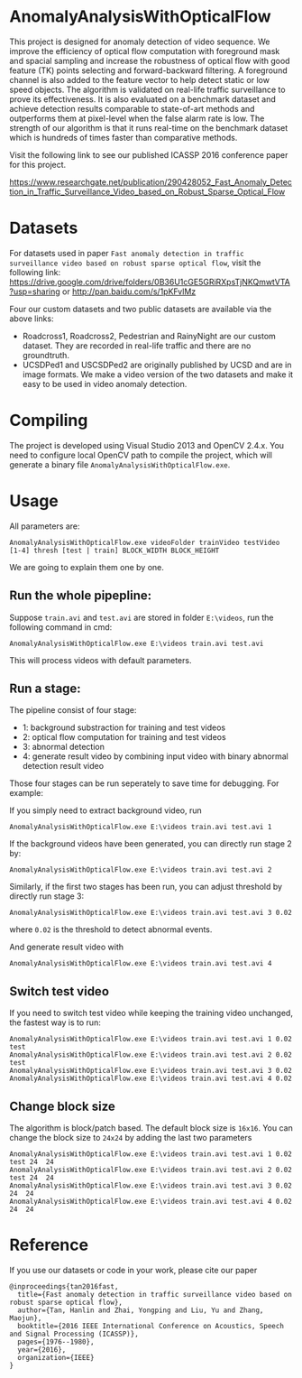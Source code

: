 # AnomalyAnalysisWithOpticalFlow
This project is designed for anomaly detection of video sequence.
We improve the efficiency of optical flow computation with foreground
mask and spacial sampling and increase the robustness of optical flow
with good feature (TK) points selecting and forward-backward filtering.
A foreground channel is also added to the feature vector to help detect
static or low speed objects. The algorithm is validated on real-life traffic
surveillance to prove its effectiveness. It is also evaluated on a
benchmark dataset and achieve detection results comparable to
state-of-art methods and outperforms them at pixel-level when the false
alarm rate is low. The strength of our algorithm is that it runs
real-time on the benchmark dataset which is hundreds of times faster
than comparative methods.

Visit the following link to see our published ICASSP 2016 conference
paper for this project.

https://www.researchgate.net/publication/290428052_Fast_Anomaly_Detection_in_Traffic_Surveillance_Video_based_on_Robust_Sparse_Optical_Flow

# Datasets
For datasets used in paper `Fast anomaly detection in traffic surveillance video based on robust sparse optical flow`,
visit the following link:
https://drive.google.com/drive/folders/0B36U1cGE5GRiRXpsTjNKQmwtVTA?usp=sharing
or
http://pan.baidu.com/s/1pKFvlMz

Four our custom datasets and two public datasets are available via the above links:

+ Roadcross1, Roadcross2, Pedestrian and RainyNight are our custom dataset. They are recorded in real-life traffic
and there are no groundtruth.
+ UCSDPed1 and USCSDPed2 are originally published by UCSD and are in image formats. We make a video version of the 
two datasets and make it easy to be used in video anomaly detection.

# Compiling

The project is developed using Visual Studio 2013 and OpenCV 2.4.x. You need to configure local OpenCV path to compile the project, which will generate a binary file ``AnomalyAnalysisWithOpticalFlow.exe``.

# Usage

All parameters are:
```
AnomalyAnalysisWithOpticalFlow.exe videoFolder trainVideo testVideo [1-4] thresh [test | train] BLOCK_WIDTH BLOCK_HEIGHT
```
We are going to explain them one by one.


## Run the whole pipepline:
Suppose ``train.avi`` and ``test.avi`` are stored in folder ``E:\videos``, run the following command in cmd:

```
AnomalyAnalysisWithOpticalFlow.exe E:\videos train.avi test.avi
```
This will process videos with default parameters.

## Run a stage:
The pipeline consist of four stage:

+ 1: background substraction for training and test videos
+ 2: optical flow computation for training and test videos
+ 3: abnormal detection
+ 4: generate result video by combining input video with binary abnormal detection result video

Those four stages can be run seperately to save time for debugging. For example:

If you simply need to extract background video, run

```
AnomalyAnalysisWithOpticalFlow.exe E:\videos train.avi test.avi 1
```

If the background videos have been generated, you can directly run stage 2 by:

```
AnomalyAnalysisWithOpticalFlow.exe E:\videos train.avi test.avi 2
```

Similarly, if the first two stages has been run, you can adjust threshold by directly run stage 3:

```
AnomalyAnalysisWithOpticalFlow.exe E:\videos train.avi test.avi 3 0.02
```
where ``0.02`` is the threshold to detect abnormal events.

And generate result video with

```
AnomalyAnalysisWithOpticalFlow.exe E:\videos train.avi test.avi 4
```

## Switch test video

If you need to switch test video while keeping the training video unchanged, the fastest way is to run:

```
AnomalyAnalysisWithOpticalFlow.exe E:\videos train.avi test.avi 1 0.02 test
AnomalyAnalysisWithOpticalFlow.exe E:\videos train.avi test.avi 2 0.02 test
AnomalyAnalysisWithOpticalFlow.exe E:\videos train.avi test.avi 3 0.02
AnomalyAnalysisWithOpticalFlow.exe E:\videos train.avi test.avi 4 0.02
```

## Change block size
The algorithm is block/patch based. The default block size is ``16x16``. You can change the block size to ``24x24`` by adding the last two parameters

```
AnomalyAnalysisWithOpticalFlow.exe E:\videos train.avi test.avi 1 0.02 test 24  24
AnomalyAnalysisWithOpticalFlow.exe E:\videos train.avi test.avi 2 0.02 test 24  24
AnomalyAnalysisWithOpticalFlow.exe E:\videos train.avi test.avi 3 0.02 24  24
AnomalyAnalysisWithOpticalFlow.exe E:\videos train.avi test.avi 4 0.02 24  24
```



# Reference

If you use our datasets or code in your work, please cite our paper

```
@inproceedings{tan2016fast,
  title={Fast anomaly detection in traffic surveillance video based on robust sparse optical flow},
  author={Tan, Hanlin and Zhai, Yongping and Liu, Yu and Zhang, Maojun},
  booktitle={2016 IEEE International Conference on Acoustics, Speech and Signal Processing (ICASSP)},
  pages={1976--1980},
  year={2016},
  organization={IEEE}
}
```